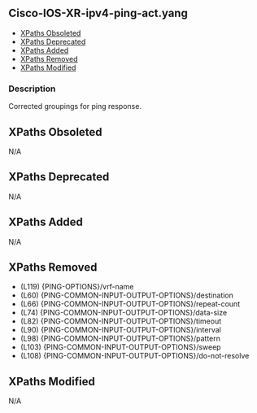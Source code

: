 ## Cisco-IOS-XR-ipv4-ping-act.yang

- [XPaths Obsoleted](#xpaths-obsoleted)
- [XPaths Deprecated](#xpaths-deprecated)
- [XPaths Added](#xpaths-added)
- [XPaths Removed](#xpaths-removed)
- [XPaths Modified](#xpaths-modified)

### Description

Corrected groupings for ping response.

## XPaths Obsoleted

N/A

## XPaths Deprecated

N/A

## XPaths Added

N/A

## XPaths Removed

- (L119)	{PING-OPTIONS}/vrf-name
- (L60)	{PING-COMMON-INPUT-OUTPUT-OPTIONS}/destination
- (L66)	{PING-COMMON-INPUT-OUTPUT-OPTIONS}/repeat-count
- (L74)	{PING-COMMON-INPUT-OUTPUT-OPTIONS}/data-size
- (L82)	{PING-COMMON-INPUT-OUTPUT-OPTIONS}/timeout
- (L90)	{PING-COMMON-INPUT-OUTPUT-OPTIONS}/interval
- (L98)	{PING-COMMON-INPUT-OUTPUT-OPTIONS}/pattern
- (L103)	{PING-COMMON-INPUT-OUTPUT-OPTIONS}/sweep
- (L108)	{PING-COMMON-INPUT-OUTPUT-OPTIONS}/do-not-resolve

## XPaths Modified

N/A

